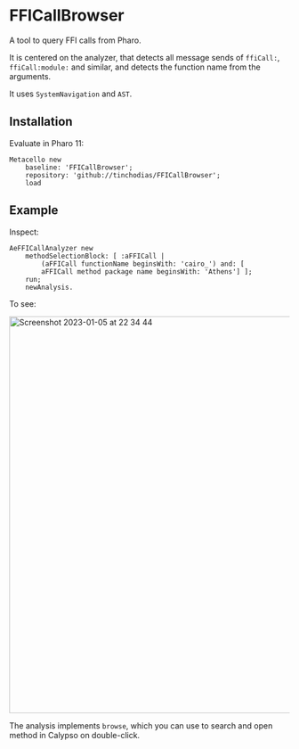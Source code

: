 # FFICallBrowser

A tool to query FFI calls from Pharo.

It is centered on the analyzer, that detects all message sends of `ffiCall:`, `ffiCall:module:` and similar, and detects the function name from the arguments.

It uses `SystemNavigation` and `AST`.


## Installation

Evaluate in Pharo 11:

```Smalltalk
Metacello new
	baseline: 'FFICallBrowser';
	repository: 'github://tinchodias/FFICallBrowser';
	load
```

## Example

Inspect:

```Smalltalk
AeFFICallAnalyzer new
	methodSelectionBlock: [ :aFFICall |
		(aFFICall functionName beginsWith: 'cairo_') and: [
		aFFICall method package name beginsWith: 'Athens'] ];
	run;
	newAnalysis.
```

To see:

<img width="712" alt="Screenshot 2023-01-05 at 22 34 44" src="https://user-images.githubusercontent.com/3044265/210911750-607bc412-0d58-4eb1-9566-e57e34b4bac9.png">

The analysis implements `browse`, which you can use to search and open method in Calypso on double-click.
